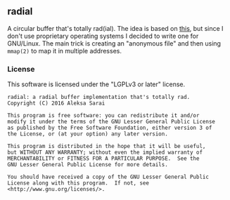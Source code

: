 ## radial ##

A circular buffer that's totally rad(ial). The idea is based on
[this][tpcircularbuffer], but since I don't use proprietary operating
systems I decided to write one for GNU/Linux. The main trick is creating
an "anonymous file" and then using `mmap(2)` to map it in multiple
addresses.

[tpcircularbuffer]: https://github.com/michaeltyson/TPCircularBuffer

### License ###

This software is licensed under the "LGPLv3 or later" license.

```
radial: a radial buffer implementation that's totally rad.
Copyright (C) 2016 Aleksa Sarai

This program is free software: you can redistribute it and/or
modify it under the terms of the GNU Lesser General Public License
as published by the Free Software Foundation, either version 3 of
the License, or (at your option) any later version.

This program is distributed in the hope that it will be useful,
but WITHOUT ANY WARRANTY; without even the implied warranty of
MERCHANTABILITY or FITNESS FOR A PARTICULAR PURPOSE.  See the
GNU Lesser General Public License for more details.

You should have received a copy of the GNU Lesser General Public
License along with this program.  If not, see
<http://www.gnu.org/licenses/>.
```
